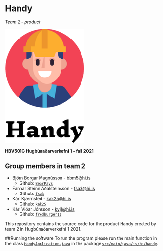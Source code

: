 # Handy
*Team 2 - product*

![](src/main/resources/static/icons/handy-icon-large.png)

**HBV501G Hugbúnaðarverkefni 1 - fall 2021**

## Group members in team 2
* Björn Borgar Magnússon - [bbm5@hi.is](mailto:bbm5@hi.is)
    * Github: [`BearPays`](https://github.com/BearPays)
* Fannar Steinn Aðalsteinsson - [fsa3@hi.is](mailto:fsa3@hi.is)
    * Github: [`fsa3`](https://github.com/fsa3)
* Kári Kjærnsted - [kak25@hi.is](mailto:kak25@hi.is)
  * Github: [`kak25`](https://github.com/kak25)
* Kári Viðar Jónsson - [kvj1@hi.is](mailto:kvj1@hi.is)
  * Github: [`fredburger11`](https://github.com/fredburger11)

This repository contains the source code for the product Handy created by team 2 in
Hugbúnaðarverkefni 1 2021.

##Running the software
To run the program please run the main function in the class [`HandyApplication.java`](src/main/java/is/hi/handy/HandyApplication.java) in the package [`src/main/java/is/hi/handy`](src/main/java/is/hi/handy).